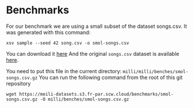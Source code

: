 Benchmarks
==========

For our benchmark we are using a small subset of the dataset songs.csv. It was generated with this command:
```
xsv sample --seed 42 song.csv -o smol-songs.csv
```
You can download it [here](https://meili-datasets.s3.fr-par.scw.cloud/benchmarks/smol-songs.csv.gz)
And the original `songs.csv` dataset is available [here](https://meili-datasets.s3.fr-par.scw.cloud/songs.csv.gz).

You need to put this file in the current directory: `milli/milli/benches/smol-songs.csv.gz`
You can run the following command from the root of this git repository
```
wget https://meili-datasets.s3.fr-par.scw.cloud/benchmarks/smol-songs.csv.gz -O milli/benches/smol-songs.csv.gz
```
